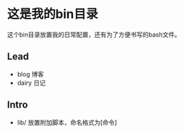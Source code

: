 这是我的bin目录
===

这个bin目录放置我的日常配置，还有为了方便书写的bash文件。

Lead
---

- blog 博客
- dairy 日记

Intro
---

- lib/ 放置附加脚本，命名格式为[命令]
